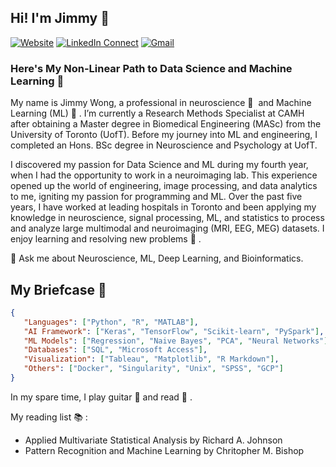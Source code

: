 ## Hi! I'm Jimmy 👋    

[![Website](https://img.shields.io/badge/portfolio-website-orange)](https://www.kyjimmy.com/)
[![LinkedIn Connect](https://img.shields.io/badge/%20-Connect-black?color=14171A&labelColor=212121&logo=linkedin&logoColor=ffffff)](https://www.linkedin.com/in/jimmy-k-wong/)
[![Gmail](https://img.shields.io/badge/%20-Let's%20Talk-black?color=14171A&labelColor=ef5350&logo=gmail&logoColor=ffffff)](mailto:kyjimmyut@gmail.com)

### Here's My Non-Linear Path to Data Science and Machine Learning 👣

My name is Jimmy Wong, a professional in neuroscience 🧠 &nbsp;and Machine Learning (ML) 🤖 . I’m currently a Research Methods Specialist at CAMH after obtaining a Master degree in Biomedical Engineering (MASc) from the University of Toronto (UofT). Before my journey into ML and engineering, I completed an Hons. BSc degree in Neuroscience and Psychology at UofT. 

I discovered my passion for Data Science and ML during my fourth year, when I had the opportunity to work in a neuroimaging lab. This experience opened up the world of engineering, image processing, and data analytics to me, igniting my passion for programming and ML. Over the past five years, I have worked at leading hospitals in Toronto and been applying my knowledge in neuroscience, signal processing, ML, and statistics to process and analyze large multimodal and neuroimaging (MRI, EEG, MEG) datasets. I enjoy learning and resolving new problems 🧩 . 

💬 Ask me about Neuroscience, ML, Deep Learning, and Bioinformatics.

## My Briefcase 💼

```json
{
   "Languages": ["Python", "R", "MATLAB"], 
   "AI Framework": ["Keras", "TensorFlow", "Scikit-learn", "PySpark"],
   "ML Models": ["Regression", "Naive Bayes", "PCA", "Neural Networks"], 
   "Databases": ["SQL", "Microsoft Access"],
   "Visualization": ["Tableau", "Matplotlib", "R Markdown"],
   "Others": ["Docker", "Singularity", "Unix", "SPSS", "GCP"]
}
```

In my spare time, I play guitar 🎸 and read 📖 . 

My reading list 📚 : 
- Applied Multivariate Statistical Analysis by Richard A. Johnson
- Pattern Recognition and Machine Learning by Chritopher M. Bishop
